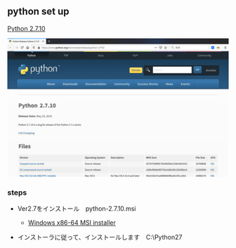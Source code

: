 ## python set up

[Python 2.7.10](https://www.python.org/downloads/release/python-2710/)

![python](image/python.png)

### steps
- Ver2.7をインストール　python-2.7.10.msi
    - [Windows x86-64 MSI installer](https://www.python.org/ftp/python/2.7.10/python-2.7.10.amd64.msi)

- インストーラに従って、インストールします　C:\Python27
